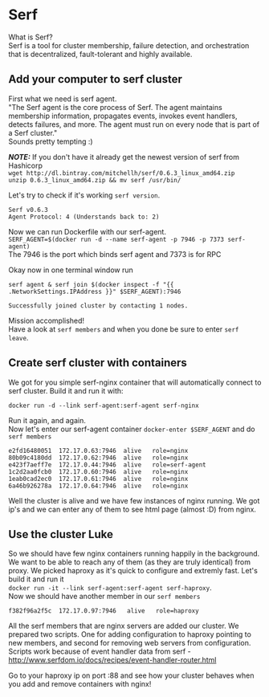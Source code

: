 # Serf

What is Serf?  
Serf is a tool for cluster membership, failure detection, and orchestration that is decentralized, fault-tolerant and highly available.  

## Add your computer to serf cluster

First what we need is serf agent.  
"The Serf agent is the core process of Serf. The agent maintains membership information, propagates events, invokes 
event handlers, detects failures, and more. The agent must run on every node that is part of a Serf cluster."  
Sounds pretty tempting :)
  
  
***NOTE:*** If you don't have it already get the newest version of serf from Hashicorp  
`wget http://dl.bintray.com/mitchellh/serf/0.6.3_linux_amd64.zip`  
`unzip 0.6.3_linux_amd64.zip && mv serf /usr/bin/`  
   
Let's try to check if it's working `serf version`.
```
Serf v0.6.3
Agent Protocol: 4 (Understands back to: 2)
```

Now we can run Dockerfile with our serf-agent.  
`SERF_AGENT=$(docker run -d --name serf-agent -p 7946 -p 7373 serf-agent)`  
The 7946 is the port which binds serf agent and 7373 is for RPC   
  
Okay now in one terminal window run 
```
serf agent & serf join $(docker inspect -f "{{ .NetworkSettings.IPAddress }}" $SERF_AGENT):7946
```
```
Successfully joined cluster by contacting 1 nodes.
```
Mission accomplished!  
Have a look at `serf members` and when you done be sure to enter `serf leave`.

## Create serf cluster with containers
We got for you simple serf-nginx container that will automatically connect to serf cluster. Build it and run it with:
```
docker run -d --link serf-agent:serf-agent serf-nginx
```
Run it again, and again.  
Now let's enter our serf-agent container `docker-enter $SERF_AGENT` and do `serf members`
```
e2fd16480051  172.17.0.63:7946  alive   role=nginx
80b09c4180dd  172.17.0.62:7946  alive   role=nginx
e423f7aeff7e  172.17.0.44:7946  alive   role=serf-agent
1c2d2aa0fcb0  172.17.0.60:7946  alive   role=nginx
1eab0cad2ec0  172.17.0.61:7946  alive   role=nginx
6a46b926278a  172.17.0.64:7946  alive   role=nginx
```
Well the cluster is alive and we have few instances of nginx running. We got ip's and we can enter any of them to see html page (almost :D) from nginx.


## Use the cluster Luke

So we should have few nginx containers running happily in the background.  
We want to be able to reach any of them (as they are truly identical) from proxy. We picked haproxy as it's quick to configure and extremly fast. Let's build it and run it  
`docker run -it --link serf-agent:serf-agent serf-haproxy`.  
Now we should have another member in our `serf members`
```
f382f96a2f5c  172.17.0.97:7946   alive   role=haproxy
```

All the serf members that are nginx servers are added our cluster. We prepared two scripts. One for adding configuration to haproxy pointing to new members, and second for removing web servers from configuration.  
Scripts work because of event handler data from serf - http://www.serfdom.io/docs/recipes/event-handler-router.html  
  
Go to your haproxy ip on port :88 and see how your cluster behaves when you add and remove containers with nginx!
